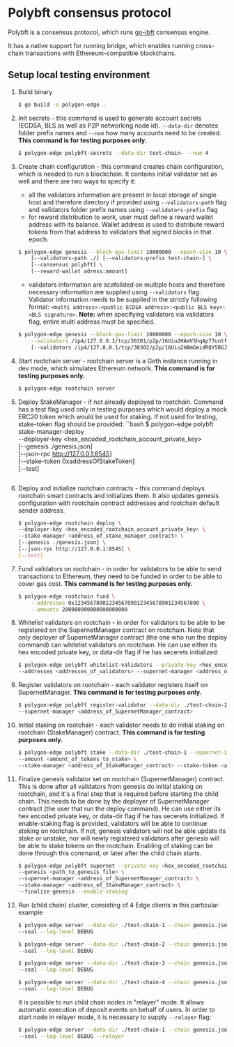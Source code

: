 
# Polybft consensus protocol

Polybft is a consensus protocol, which runs [go-ibft](https://github.com/0xPolygon/go-ibft) consensus engine.  

It has a native support for running bridge, which enables running cross-chain transactions with Ethereum-compatible blockchains.

## Setup local testing environment

1. Build binary

    ```bash
    $ go build -o polygon-edge .
    ```

2. Init secrets - this command is used to generate account secrets (ECDSA, BLS as well as P2P networking node id). `--data-dir` denotes folder prefix names and `--num` how many accounts need to be created. **This command is for testing purposes only.**

    ```bash
    $ polygon-edge polybft-secrets --data-dir test-chain- --num 4
    ```

3. Create chain configuration - this command creates chain configuration, which is needed to run a blockchain.
   It contains initial validator set as well and there are two ways to specify it:

   - all the validators information are present in local storage of single host and therefore directory if provided using `--validators-path` flag and validators folder prefix names using `--validators-prefix` flag
   - for reward distribution to work, user must define a reward wallet address with its balance. Wallet address is used to distribute reward tokens from that address to validators that signed blocks in that epoch.

    ```bash
    $ polygon-edge genesis --block-gas-limit 10000000 --epoch-size 10 \
        [--validators-path ./] [--validators-prefix test-chain-] \
        [--consensus polybft] \
        [--reward-wallet adress:amount]
    ```

   - validators information are scafollded on multiple hosts and therefore necessary information are supplied using `--validators` flag. Validator information needs to be supplied in the strictly following format:
   `<multi address>:<public ECDSA address>:<public BLS key>:<BLS signature>`.
    **Note:** when specifying validators via validators flag, entire multi address must be specified.

    ```bash
    $ polygon-edge genesis --block-gas-limit 10000000 --epoch-size 10 \
        --validators /ip4/127.0.0.1/tcp/30301/p2p/16Uiu2HAmV5hqAp77untfJRorxqKmyUxgaVn8YHFjBJm9gKMms3mr:0xDcBe0024206ec42b0Ef4214Ac7B71aeae1A11af0:1cf134e02c6b2afb2ceda50bf2c9a01da367ac48f7783ee6c55444e1cab418ec0f52837b90a4d8cf944814073fc6f2bd96f35366a3846a8393e3cb0b19197cde23e2b40c6401fa27ff7d0c36779d9d097d1393cab6fc1d332f92fb3df850b78703b2989d567d1344e219f0667a1863f52f7663092276770cf513f9704b5351c4:11b18bde524f4b02258a8d196b687f8d8e9490d536718666dc7babca14eccb631c238fb79aa2b44a5a4dceccad2dd797f537008dda185d952226a814c1acf7c2
        [--validators /ip4/127.0.0.1/tcp/30302/p2p/16Uiu2HAmGmidRQY5BGJPGVRF8p1pYFdfzuf1StHzXGLDizuxJxex:0x2da750eD4AE1D5A7F7c996Faec592F3d44060e90:088d92c25b5f278750534e8a902da604a1aa39b524b4511f5f47c3a386374ca3031b667beb424faef068a01cee3428a1bc8c1c8bab826f30a1ee03fbe90cb5f01abcf4abd7af3bbe83eaed6f82179b9cbdc417aad65d919b802d91c2e1aaefec27ba747158bc18a0556e39bfc9175c099dd77517a85731894bbea3d191a622bc:08dc3006352fdc01b331907fd3a68d4d68ed40329032598c1c0faa260421d66720965ace3ba29c6d6608ec1facdbf4624bca72df36c34afd4bdd753c4dfe049c]
    ```

4. Start rootchain server - rootchain server is a Geth instance running in dev mode, which simulates Ethereum network. **This command is for testing purposes only.**

    ```bash
    $ polygon-edge rootchain server
    ```

5. Deploy StakeManager - if not already deployed to rootchain. Command has a test flag used only in testing purposes which would deploy a mock ERC20 token which would be used for staking. If not used for testing, stake-token flag should be provided:
    ``bash
    $ polygon-edge polybft stake-manager-deploy \
     --deployer-key <hex_encoded_rootchain_account_private_key> \
    [--genesis ./genesis.json] \
    [--json-rpc http://127.0.0.1:8545] \
    [--stake-token 0xaddressOfStakeToken] \
    [--test]
    ```

6. Deploy and initialize rootchain contracts - this command deploys rootchain smart contracts and initializes them. It also updates genesis configuration with rootchain contract addresses and rootchain default sender address.

    ```bash
    $ polygon-edge rootchain deploy \
    --deployer-key <hex_encoded_rootchain_account_private_key> \
    --stake-manager <address_of_stake_manager_contract> \
    [--genesis ./genesis.json] \
    [--json-rpc http://127.0.0.1:8545] \
    [--test]
    ```

7. Fund validators on rootchain - in order for validators to be able to send transactions to Ethereum, they need to be funded in order to be able to cover gas cost. **This command is for testing purposes only.**

    ```bash
    $ polygon-edge rootchain fund \
        --addresses 0x1234567890123456789012345678901234567890 \
        --amounts 200000000000000000000
    ```

8. Whitelist validators on rootchain - in order for validators to be able to be registered on the SupernetManager contract on rootchain. Note that only deployer of SupernetManager contract (the one who run the deploy command) can whitelist validators on rootchain. He can use either its hex encoded private key, or data-dir flag if he has secerets initialized:

    ```bash
    $ polygon-edge polybft whitelist-validators --private-key <hex_encoded_rootchain_account_private_key_of_supernetManager_deployer> \
    --addresses <addresses_of_validators> --supernet-manager <address_of_SupernetManager_contract>
    ```

9. Register validators on rootchain - each validator registers itself on SupernetManager. **This command is for testing purposes only.**

    ```bash
    $ polygon-edge polybft register-validator --data-dir ./test-chain-1 \
    --supernet-manager <address_of_SupernetManager_contract>
    ```

10. Initial staking on rootchain - each validator needs to do initial staking on rootchain (StakeManager) contract. **This command is for testing purposes only.**

    ```bash
    $ polygon-edge polybft stake --data-dir ./test-chain-1 --supernet-id <supernet_id_from_genesis> \
    --amount <amount_of_tokens_to_stake> \
    --stake-manager <address_of_StakeManager_contract> --stake-token <address_of_erc20_token_used_for_staking>
    ```

11. Finalize genesis validator set on rootchain (SupernetManager) contract. This is done after all validators from genesis do initial staking on rootchain, and it's a final step that is required before starting the child chain. This needs to be done by the deployer of SupernetManager contract (the user that run the deploy command). He can use either its hex encoded private key, or data-dir flag if he has secerets initialized. If enable-staking flag is provided, validators will be able to continue staking on rootchain. If not, genesis validators will not be able update its stake or unstake, nor will newly registered validators after genesis will be able to stake tokens on the rootchain. Enabling of staking can be done through this command, or later after the child chain starts.

    ```bash
    $ polygon-edge polybft supernet --private-key <hex_encoded_rootchain_account_private_key_of_supernetManager_deployer> \
    --genesis <path_to_genesis_file> \
    --supernet-manager <address_of_SupernetManager_contract> \
    --stake-manager <address_of_StakeManager_contract> \
    --finalize-genesis --enable-staking
    ```

12. Run (child chain) cluster, consisting of 4 Edge clients in this particular example

    ```bash
    $ polygon-edge server --data-dir ./test-chain-1 --chain genesis.json --grpc-address :5001 --libp2p :30301 --jsonrpc :9545 \
    --seal --log-level DEBUG

    $ polygon-edge server --data-dir ./test-chain-2 --chain genesis.json --grpc-address :5002 --libp2p :30302 --jsonrpc :10002 \
    --seal --log-level DEBUG

    $ polygon-edge server --data-dir ./test-chain-3 --chain genesis.json --grpc-address :5003 --libp2p :30303 --jsonrpc :10003 \
    --seal --log-level DEBUG
    
    $ polygon-edge server --data-dir ./test-chain-4 --chain genesis.json --grpc-address :5004 --libp2p :30304 --jsonrpc :10004 \
    --seal --log-level DEBUG
    ```

    It is possible to run child chain nodes in "relayer" mode. It allows automatic execution of deposit events on behalf of users.
    In order to start node in relayer mode, it is necessary to supply `--relayer` flag:

    ```bash
    $ polygon-edge server --data-dir ./test-chain-1 --chain genesis.json --grpc-address :5001 --libp2p :30301 --jsonrpc :9545 \
    --seal --log-level DEBUG --relayer
    ```
